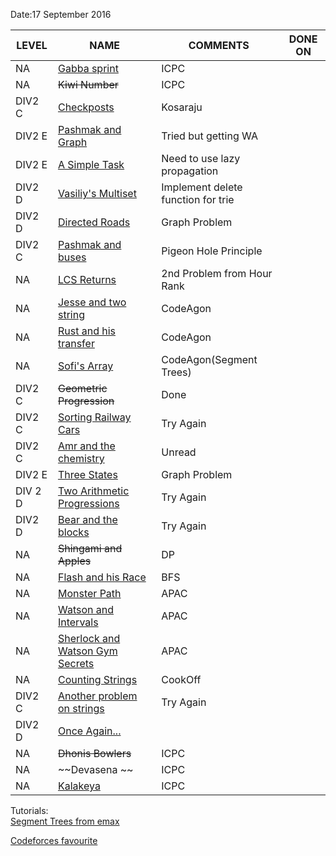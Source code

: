 Date:17 September  2016  

LEVEL | NAME | COMMENTS | DONE ON |  
-------|------|----------|---------|
NA|[Gabba sprint ](https://www.codechef.com/TSTAMR15/problems/AMR14I)|ICPC|
NA|~~Kiwi Number~~|ICPC|
DIV2 C|[Checkposts](http://codeforces.com/problemset/problem/427/C)|Kosaraju|
DIV2 E|[Pashmak and Graph](http://codeforces.com/problemset/problem/459/E)|Tried but getting WA
DIV2 E|[A Simple Task](http://codeforces.com/problemset/problem/558/E)| Need to use lazy propagation|
DIV2 D|[Vasiliy's Multiset](http://codeforces.com/contest/706/problem/D) |Implement delete function for trie|
DIV2 D|[Directed Roads](http://codeforces.com/contest/711/problem/D) |Graph Problem|
DIV2 C|[Pashmak and buses](http://codeforces.com/contest/459/problem/C)|Pigeon Hole Principle|
NA|[LCS Returns](https://www.hackerrank.com/contests/hourrank-11/challenges/tutzki-and-lcs)|2nd Problem from Hour Rank|
NA|[Jesse and two string](https://www.hackerrank.com/contests/codeagon/challenges/jesse-and-two-strings-)|CodeAgon|
NA|[Rust and his transfer](https://www.hackerrank.com/contests/codeagon/challenges/rust-transfer)|CodeAgon|
NA|[Sofi's Array](https://www.hackerrank.com/contests/codeagon/challenges/sofi)|CodeAgon(Segment Trees)|
DIV2 C|~~Geometric Progression~~|Done|
DIV2 C|[Sorting Railway Cars](http://codeforces.com/contest/606/problem/C)|Try Again|
DIV2 C|[Amr and the chemistry](http://codeforces.com/problemset/problem/558/C)|Unread|
DIV2 E|[Three States](http://codeforces.com/contest/591)|Graph Problem|
DIV 2 D|[Two Arithmetic Progressions](http://codeforces.com/contest/710/problem/D)|Try Again|
DIV2 D|[Bear and the blocks](http://codeforces.com/problemset/problem/573/B)|Try Again|
NA|~~Shingami and Apples~~|DP|
NA|[Flash and his Race](https://www.codechef.com/SIC2016/problems/SPEC)|BFS|
NA|[Monster Path](https://code.google.com/codejam/contest/6274486/dashboard#s=p0)|APAC|
NA|[Watson and Intervals](https://code.google.com/codejam/contest/5254487/dashboard#s=p2)|APAC|
NA|[Sherlock and Watson Gym Secrets](https://code.google.com/codejam/contest/5254487/dashboard#s=p1)|APAC|
NA|[Counting Strings](https://www.codechef.com/COOK74/problems/TACNTSTR)|CookOff|
DIV2 C|[Another problem on strings](http://codeforces.com/problemset/problem/165/C)|Try Again|
DIV2 D|[Once Again...](http://codeforces.com/problemset/problem/583/D)||
NA|~~Dhonis Bowlers~~|ICPC|
NA|~~Devasena ~~|ICPC|
NA|[Kalakeya](https://www.codechef.com/ACMAMR15/problems/AMR15C)|ICPC|


Tutorials:<br/>
[Segment Trees from emax](https://translate.yandex.com/translate?url=http%3A%2F%2Fe-maxx.ru%2Falgo%2Fsegment_tree&lang=ru-en)

[Codeforces favourite](http://codeforces.com/favourite/problems)
